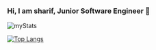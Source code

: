 ### Hi, I am sharif, Junior Software Engineer 👋

<img alt="myStats" src="https://github-readme-stats.vercel.app/api?username=mSharifHub&show_icons=true&theme=dracula"/>

[![Top Langs](https://github-readme-stats.vercel.app/api/top-langs/?username=mSharifHub)](https://github.com/mSharifHub/github-readme-stats)
